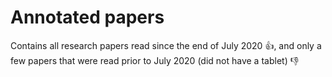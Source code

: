 # Annotated papers
Contains all research papers read since the end of July 2020 :+1:, and only a few papers that were read prior to July 2020 (did not have a tablet) :-1:
